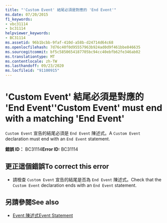 ```yaml
---
title: "'Custom Event' 結尾必須是對應的 'End Event'"
ms.date: 07/20/2015
f1_keywords:
- vbc31114
- bc31114
helpviewer_keywords:
- BC31114
ms.assetid: 96b1bcbb-9faf-410d-a58b-d24714d64c68
ms.openlocfilehash: 7d76c40f0d95557963b924ad0d9f461bbe846635
ms.sourcegitcommit: bf5c5850654187705bc94cc40ebfb62fe346ab02
ms.translationtype: MT
ms.contentlocale: zh-TW
ms.lasthandoff: 09/23/2020
ms.locfileid: "91100915"
---
```

# <a name="custom-event-must-end-with-a-matching-end-event"></a><span data-ttu-id="388c6-102">'Custom Event' 結尾必須是對應的 'End Event'</span><span class="sxs-lookup"><span data-stu-id="388c6-102">'Custom Event' must end with a matching 'End Event'</span></span>

<span data-ttu-id="388c6-103">`Custom Event` 宣告的結尾必須是 `End Event` 陳述式。</span><span class="sxs-lookup"><span data-stu-id="388c6-103">A `Custom Event` declaration must end with an `End Event` statement.</span></span>  
  
 <span data-ttu-id="388c6-104">**錯誤 ID：** BC31114</span><span class="sxs-lookup"><span data-stu-id="388c6-104">**Error ID:** BC31114</span></span>  
  
## <a name="to-correct-this-error"></a><span data-ttu-id="388c6-105">更正這個錯誤</span><span class="sxs-lookup"><span data-stu-id="388c6-105">To correct this error</span></span>  
  
- <span data-ttu-id="388c6-106">請檢查 `Custom Event` 宣告的結尾是否為 `End Event` 陳述式。</span><span class="sxs-lookup"><span data-stu-id="388c6-106">Check that the `Custom Event` declaration ends with an `End Event` statement.</span></span>  
  
## <a name="see-also"></a><span data-ttu-id="388c6-107">另請參閱</span><span class="sxs-lookup"><span data-stu-id="388c6-107">See also</span></span>

- [<span data-ttu-id="388c6-108">Event 陳述式</span><span class="sxs-lookup"><span data-stu-id="388c6-108">Event Statement</span></span>](../language-reference/statements/event-statement.md)
